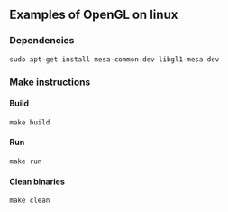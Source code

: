 ## Examples of OpenGL on linux

### Dependencies

`sudo apt-get install mesa-common-dev libgl1-mesa-dev`

### Make instructions

#### Build

`make build`

#### Run

`make run`

#### Clean binaries

`make clean`

